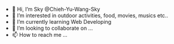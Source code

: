 - 👋 Hi, I’m Sky @Chieh-Yu-Wang-Sky
- 👀 I’m interested in outdoor activities, food, movies, musics etc..
- 🌱 I’m currently learning Web Developing 
- 💞️ I’m looking to collaborate on ...
- 📫 How to reach me ...

<!---
Chieh-Yu-Wang-Sky/Chieh-Yu-Wang-Sky is a ✨ special ✨ repository because its `README.md` (this file) appears on your GitHub profile.
You can click the Preview link to take a look at your changes.
--->
